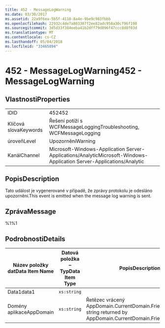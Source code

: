 ```yaml
---
title: 452 - MessageLogWarning
ms.date: 03/30/2017
ms.assetid: 22a9f6ea-5b5f-4110-8a4e-9be9c983fbbb
ms.openlocfilehash: 22932c4de7a803307f2ee82adc958a30cf96f198
ms.sourcegitcommit: 3d5d33f384eeba41b2dff79d096f47ccc8d8f03d
ms.translationtype: MT
ms.contentlocale: cs-CZ
ms.lasthandoff: 05/04/2018
ms.locfileid: "33465894"
---
```

# <a name="452---messagelogwarning"></a><span data-ttu-id="a2630-102">452 - MessageLogWarning</span><span class="sxs-lookup"><span data-stu-id="a2630-102">452 - MessageLogWarning</span></span>
## <a name="properties"></a><span data-ttu-id="a2630-103">Vlastnosti</span><span class="sxs-lookup"><span data-stu-id="a2630-103">Properties</span></span>  
  
|||  
|-|-|  
|<span data-ttu-id="a2630-104">ID</span><span class="sxs-lookup"><span data-stu-id="a2630-104">ID</span></span>|<span data-ttu-id="a2630-105">452</span><span class="sxs-lookup"><span data-stu-id="a2630-105">452</span></span>|  
|<span data-ttu-id="a2630-106">Klíčová slova</span><span class="sxs-lookup"><span data-stu-id="a2630-106">Keywords</span></span>|<span data-ttu-id="a2630-107">Řešení potíží s WCFMessageLogging</span><span class="sxs-lookup"><span data-stu-id="a2630-107">Troubleshooting, WCFMessageLogging</span></span>|  
|<span data-ttu-id="a2630-108">úroveň</span><span class="sxs-lookup"><span data-stu-id="a2630-108">Level</span></span>|<span data-ttu-id="a2630-109">Upozornění</span><span class="sxs-lookup"><span data-stu-id="a2630-109">Warning</span></span>|  
|<span data-ttu-id="a2630-110">Kanál</span><span class="sxs-lookup"><span data-stu-id="a2630-110">Channel</span></span>|<span data-ttu-id="a2630-111">Microsoft-Windows-Application Server-Applications/Analytic</span><span class="sxs-lookup"><span data-stu-id="a2630-111">Microsoft-Windows-Application Server-Applications/Analytic</span></span>|  
  
## <a name="description"></a><span data-ttu-id="a2630-112">Popis</span><span class="sxs-lookup"><span data-stu-id="a2630-112">Description</span></span>  
 <span data-ttu-id="a2630-113">Tato událost je vygenerované v případě, že zprávy protokolu je odesláno upozornění.</span><span class="sxs-lookup"><span data-stu-id="a2630-113">This event is emitted when the message log warning is sent.</span></span>  
  
## <a name="message"></a><span data-ttu-id="a2630-114">Zpráva</span><span class="sxs-lookup"><span data-stu-id="a2630-114">Message</span></span>  
 <span data-ttu-id="a2630-115">%1</span><span class="sxs-lookup"><span data-stu-id="a2630-115">%1</span></span>  
  
## <a name="details"></a><span data-ttu-id="a2630-116">Podrobnosti</span><span class="sxs-lookup"><span data-stu-id="a2630-116">Details</span></span>  
  
|<span data-ttu-id="a2630-117">Název položky dat</span><span class="sxs-lookup"><span data-stu-id="a2630-117">Data Item Name</span></span>|<span data-ttu-id="a2630-118">Datová položka – Typ</span><span class="sxs-lookup"><span data-stu-id="a2630-118">Data Item Type</span></span>|<span data-ttu-id="a2630-119">Popis</span><span class="sxs-lookup"><span data-stu-id="a2630-119">Description</span></span>|  
|--------------------|--------------------|-----------------|  
|<span data-ttu-id="a2630-120">Data1</span><span class="sxs-lookup"><span data-stu-id="a2630-120">data1</span></span>|`xs:string`||  
|<span data-ttu-id="a2630-121">Domény aplikace</span><span class="sxs-lookup"><span data-stu-id="a2630-121">AppDomain</span></span>|`xs:string`|<span data-ttu-id="a2630-122">Řetězec vrácený AppDomain.CurrentDomain.FriendlyName.</span><span class="sxs-lookup"><span data-stu-id="a2630-122">The string returned by AppDomain.CurrentDomain.FriendlyName.</span></span>|
